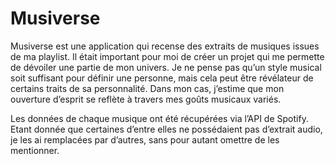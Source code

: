 # Musiverse

Musiverse est une application qui recense des extraits de musiques issues de ma playlist. Il était important pour moi de créer un projet qui me permette de dévoiler une partie de mon univers. Je ne pense pas qu’un style musical soit suffisant pour définir une personne, mais cela peut être révélateur de certains traits de sa personnalité. Dans mon cas, j’estime que mon ouverture d’esprit se reflète à travers mes goûts musicaux variés.

Les données de chaque musique ont été récupérées via l’API de Spotify. Etant donnée que certaines d’entre elles ne possédaient pas d’extrait audio, je les ai remplacées par d’autres, sans pour autant omettre de les mentionner.
